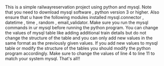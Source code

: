 This is a simple railwayreservation project using python and mysql.
Note that you need to download mysql software , python version 3 or higher.
Also ensure that u have the following modules installed mysql.connector , datetime , time , random , email_validator.
Make sure you run the mysql commands in ur mysql before running the python program.
You can change the values of mysql table like adding additional train details but do not change the structure of the table and you can only add new values in the same format as the previously given values.
If you add new values to mysql table or modify the structure of the tables you should modify the python program accordingly.
Make sure to change the values of line 4 to line 11 to match your system mysql.
That's all!!

